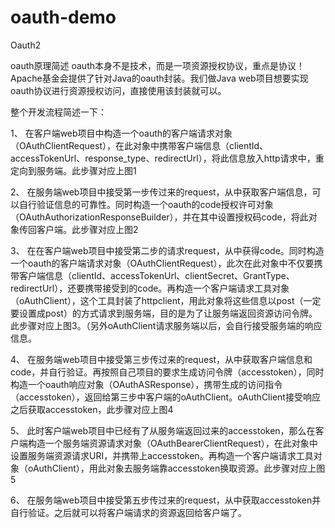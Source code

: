 # oauth-demo
Oauth2

oauth原理简述
oauth本身不是技术，而是一项资源授权协议，重点是协议！Apache基金会提供了针对Java的oauth封装。我们做Java web项目想要实现oauth协议进行资源授权访问，直接使用该封装就可以。

整个开发流程简述一下：

1、 在客户端web项目中构造一个oauth的客户端请求对象（OAuthClientRequest），在此对象中携带客户端信息（clientId、accessTokenUrl、response_type、redirectUrl），将此信息放入http请求中，重定向到服务端。此步骤对应上图1


2、 在服务端web项目中接受第一步传过来的request，从中获取客户端信息，可以自行验证信息的可靠性。同时构造一个oauth的code授权许可对象（OAuthAuthorizationResponseBuilder），并在其中设置授权码code，将此对象传回客户端。此步骤对应上图2


3、 在在客户端web项目中接受第二步的请求request，从中获得code。同时构造一个oauth的客户端请求对象（OAuthClientRequest），此次在此对象中不仅要携带客户端信息（clientId、accessTokenUrl、clientSecret、GrantType、redirectUrl），还要携带接受到的code。再构造一个客户端请求工具对象（oAuthClient），这个工具封装了httpclient，用此对象将这些信息以post（一定要设置成post）的方式请求到服务端，目的是为了让服务端返回资源访问令牌。此步骤对应上图3。（另外oAuthClient请求服务端以后，会自行接受服务端的响应信息。


4、 在服务端web项目中接受第三步传过来的request，从中获取客户端信息和code，并自行验证。再按照自己项目的要求生成访问令牌（accesstoken），同时构造一个oauth响应对象（OAuthASResponse），携带生成的访问指令（accesstoken），返回给第三步中客户端的oAuthClient。oAuthClient接受响应之后获取accesstoken，此步骤对应上图4


5、 此时客户端web项目中已经有了从服务端返回过来的accesstoken，那么在客户端构造一个服务端资源请求对象（OAuthBearerClientRequest），在此对象中设置服务端资源请求URI，并携带上accesstoken。再构造一个客户端请求工具对象（oAuthClient），用此对象去服务端靠accesstoken换取资源。此步骤对应上图5


6、 在服务端web项目中接受第五步传过来的request，从中获取accesstoken并自行验证。之后就可以将客户端请求的资源返回给客户端了。
